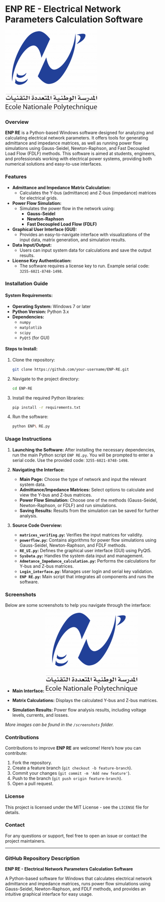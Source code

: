 
# ENP RE - Electrical Network Parameters Calculation Software

![Logo-ENP.png](Logo-ENP.png)

### Overview
**ENP RE** is a Python-based Windows software designed for analyzing and calculating electrical network parameters. It offers tools for generating admittance and impedance matrices, as well as running power flow simulations using Gauss-Seidel, Newton-Raphson, and Fast Decoupled Load Flow (FDLF) methods. This software is aimed at students, engineers, and professionals working with electrical power systems, providing both numerical solutions and easy-to-use interfaces.

### Features
- **Admittance and Impedance Matrix Calculation:**
  - Calculates the Y-bus (admittance) and Z-bus (impedance) matrices for electrical grids.
- **Power Flow Simulation:**
  - Simulates the power flow in the network using:
    - **Gauss-Seidel**
    - **Newton-Raphson**
    - **Fast Decoupled Load Flow (FDLF)**
- **Graphical User Interface (GUI):**
  - Provides an easy-to-navigate interface with visualizations of the input data, matrix generation, and simulation results.
- **Data Input/Output:**
  - Users can input system data for calculations and save the output results.
- **License Key Authentication:**
  - The software requires a license key to run. Example serial code: `3255-6021-8748-1498`.

### Installation Guide

#### System Requirements:
- **Operating System:** Windows 7 or later
- **Python Version:** Python 3.x
- **Dependencies:**
  - `numpy`
  - `matplotlib`
  - `scipy`
  - `PyQt5` (for GUI)

#### Steps to Install:
1. Clone the repository:
   ```bash
   git clone https://github.com/your-username/ENP-RE.git
   ```
2. Navigate to the project directory:
   ```bash
   cd ENP-RE
   ```
3. Install the required Python libraries:
   ```bash
   pip install -r requirements.txt
   ```
4. Run the software:
   ```bash
   python ENP\ RE.py
   ```

### Usage Instructions
1. **Launching the Software:**
   After installing the necessary dependencies, run the main Python script `ENP RE.py`. You will be prompted to enter a serial code. Use the provided code: `3255-6021-8748-1498`.

2. **Navigating the Interface:**
   - **Main Page:** Choose the type of network and input the relevant system data.
   - **Admittance/Impedance Matrices:** Select options to calculate and view the Y-bus and Z-bus matrices.
   - **Power Flow Simulation:** Choose one of the methods (Gauss-Seidel, Newton-Raphson, or FDLF) and run simulations.
   - **Saving Results:** Results from the simulation can be saved for further analysis.

3. **Source Code Overview:**
   - **`matrices_verifing.py`:** Verifies the input matrices for validity.
   - **`powerflow.py`:** Contains algorithms for power flow simulations using Gauss-Seidel, Newton-Raphson, and FDLF methods.
   - **`RE_UI.py`:** Defines the graphical user interface (GUI) using PyQt5.
   - **`SysData.py`:** Handles the system data input and management.
   - **`Admetance_Impedance_calculation.py`:** Performs the calculations for Y-bus and Z-bus matrices.
   - **`Login_interface.py`:** Manages user login and serial key validation.
   - **`ENP RE.py`:** Main script that integrates all components and runs the software.

### Screenshots
Below are some screenshots to help you navigate through the interface:

- **Main Interface:**
  ![Main Page](Logo-ENP.png)
- **Matrix Calculations:**
  Displays the calculated Y-bus and Z-bus matrices.

- **Simulation Results:**
  Power flow analysis results, including voltage levels, currents, and losses.

*More images can be found in the `/screenshots` folder.*

### Contributions
Contributions to improve **ENP RE** are welcome! Here’s how you can contribute:
1. Fork the repository.
2. Create a feature branch (`git checkout -b feature-branch`).
3. Commit your changes (`git commit -m 'Add new feature'`).
4. Push to the branch (`git push origin feature-branch`).
5. Open a pull request.

### License
This project is licensed under the MIT License - see the `LICENSE` file for details.

### Contact
For any questions or support, feel free to open an issue or contact the project maintainers.

---

### GitHub Repository Description
**ENP RE - Electrical Network Parameters Calculation Software**

A Python-based software for Windows that calculates electrical network admittance and impedance matrices, runs power flow simulations using Gauss-Seidel, Newton-Raphson, and FDLF methods, and provides an intuitive graphical interface for easy usage.
